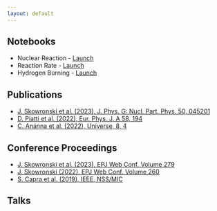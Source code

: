 ```yaml
---
layout: default
---
```


## Notebooks

*   Nuclear Reaction - [Launch](https://mybinder.org/v2/gh/skowrons94/Nuclear_Reaction/HEAD)
*   Reaction Rate - [Launch](https://mybinder.org/v2/gh/skowrons94/Reaction_Rate/HEAD)
*   Hydrogen Burning - [Launch](https://mybinder.org/v2/gh/skowrons94/Hydrogen_Burning/HEAD)

## Publications

*   [J. Skowronski et al. (2023), J. Phys. G: Nucl. Part. Phys. 50, 045201](https://iopscience.iop.org/article/10.1088/1361-6471/acb961)
*   [D. Piatti et al. (2022), Eur. Phys. J. A 58, 194](https://link.springer.com/article/10.1140/epja/s10050-022-00827-2)
*   [C. Ananna et al. (2022), Universe, 8, 4](https://doi.org/10.3390/universe8010004)

## Conference Proceedings

*   [J. Skowronski et al. (2023), EPJ Web Conf. Volume 279](https://doi.org/10.1051/epjconf/202327903002)
*   [J. Skowronski (2022), EPJ Web Conf. Volume 260](https://doi.org/10.1051/epjconf/202226011008)
*   [S. Capra et al. (2019), IEEE, NSS/MIC](https://ieeexplore.ieee.org/document/9059819)

## Talks

